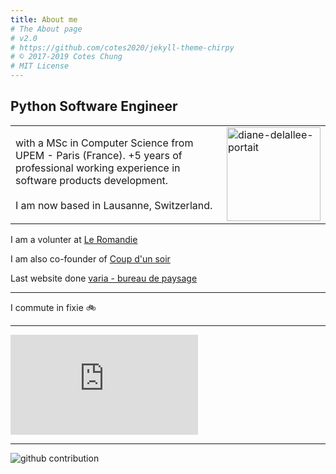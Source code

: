 ```yaml
---
title: About me
# The About page
# v2.0
# https://github.com/cotes2020/jekyll-theme-chirpy
# © 2017-2019 Cotes Chung
# MIT License
---
```


## Python Software Engineer

<table border="0">
 <tr>
    <td>with a MSc in Computer Science from UPEM - Paris (France). +5 years of professional working experience in software products development.
    <br/><br/>I am now based in Lausanne, Switzerland.</td>
    <td><img src="{{ site.baseurl }}/img/diane_delallee_portrait.jpg" alt="diane-delallee-portait" width="150"/></td>
 </tr>

</table>

I am a volunter at [Le Romandie](https://www.leromandie.ch)

I am also co-founder of [Coup d'un soir](https://www.coup-dun-soir.ch/actualites)

Last website done [varia - bureau de paysage](https://www.varia-paysage.ch)

----

I commute in fixie 🚲

----

<iframe height='160' width='300' frameborder='0' allowtransparency='true' scrolling='no' src='https://www.strava.com/athletes/39832922/activity-summary/04cc14a2015106ab1acc7dc1daadf7c7410ed2ff'>
</iframe>

----

<img src="https://grass-graph.moshimo.works/images/dianedelallee.png" alt="github contribution" width>
